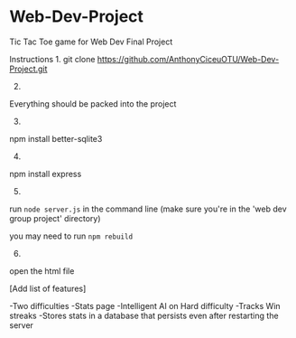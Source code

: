 # Web-Dev-Project
Tic Tac Toe game for Web Dev Final Project

Instructions
1.
git clone https://github.com/AnthonyCiceuOTU/Web-Dev-Project.git

2.
Everything should be packed into the project

3.
npm install better-sqlite3

4.
npm install express

5.
run `node server.js` in the command line (make sure you're in the 'web dev group project' directory)

you may need to run `npm rebuild`

6.
open the html file

[Add list of features]

-Two difficulties
-Stats page
-Intelligent AI on Hard difficulty
-Tracks Win streaks
-Stores stats in a database that persists even after restarting the server